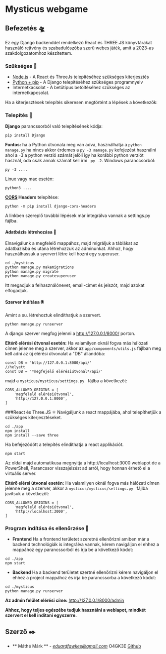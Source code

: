 ﻿# Mysticus webgame

## Befezetés 🛸

Ez egy Django backenddel rendelkező React és THREE.JS könyvtárakat használó  rejtvény és szabadulószóba szerű webes játék, amit a 2023-as szakdolgozatomhoz készítettem.


### Szükséges 🔧

* [Node.js](https://nodejs.org/es/download/) - A React és ThreeJs telepítéséhez szükséges kiterjesztés
* [Python + pip](https://www.python.org/downloads/) - A Django telepítéséhez szükséges programnyelv
* Internetkacsolat - A betűtípus betöltéséhez szükséges az internetkapcsolat.

Ha a kiterjesztések telepítés sikeresen megtörtént a lépések a következők:

### Telepítés 💾

<b>Django</b> parancssorból való telepítésének kódja:
```
pip install Django
```
<b>Fontos:</b> ha a Python útvonala meg van adva, használhatja a ```python manage.py``` ha nincs akkor érdemes a ```py -3 manage.py``` kefejezést használni  ahol a -3 a python verzió számát jelöli így ha korábbi python verziót használ, oda csak annak számát kell írni ``` py -2```. 
Windows paranccsorból:
```
py -3 ....

```
Linux vagy mac esetén:
```
python3 ....

```
<b>[CORS](https://pypi.org/project/django-cors-headers/) Headers</b> telepítése:
```
python -m pip install django-cors-headers
```
A linkben szereplő további lépések már integrálva vannak a settings.py fájlba. 

#### Adatbázis létrehozása 🧮
 Elnavigálunk a megfelelő mappához, majd migráljuk a táblákat az adatbázisba és utána létrehozzuk az adminunkat. Ahhoz, hogy használhassuk a syervert létre kell hozni egy superuser.


```
cd ./mysticus
python manage.py makemigrations
python manage.py migrate
python manage.py createsuperuser
```

Itt megadjuk a felhasználónevet, email-címet és jelszót, majd azokat elfogadjuk.

#### Szerver indítása 🖲️

Amint a su. létrehoztuk elindíthatjuk a szervert.
```
python manage.py runserver
```

A django szerver megfog jelenni a http://127.0.0.1/8000/ porton. 

<b>Eltérő elérési útvonal esetén:</b>
Ha valamilyen oknál fogva más hálózati címen jelenne meg a szerver, akkor az ```app/components/utils.js``` fájlban meg kell adni az új elérési útvonalat a "DB" állandóba:
```
const DB = 'http://127.0.0.1:8000/api/'
//helyett
const DB = '*megfejelő elérésiútvonal*/api/'
```
 majd a ```mysticus/mysticus/settings.py ``` fájlba a következőt:

```
CORS_ALLOWED_ORIGINS = [
    'megfelelő elérésiútvonal', 
    'http://127.0.0.1:8000',
]
```



###React és Three.JS ⚛️ 
Navigáljunk a react mappájába, ahol telepíthetjük a szükséges kiterjesztéseket. 
```
cd ./app
npm install 
npm install --save three
```

Ha befejeződött a telepítés elindíthatja a react applikációt.
```
npm start
```
Az oldal majd automatikusa megnyitja a http://localhost:3000 weblapot de a PowerShell, Parancssor visszajelzést ad arról, hogy honnan érhető el a virtuális server.

<b>Eltérő elérsi útvonal esetén:</b>
Ha valamilyen oknál fogva más hálózati címen jelenne meg a szerver, akkor a ```mysticus/mysticus/settings.py ``` fájlba javítsuk a következőt:

```
CORS_ALLOWED_ORIGINS = [
    'megfelelő elérésiútvonal', 
    'http://localhost:3000',
]
```


### Program indítása és ellenőrzése 🧪

* <b>Frontend</b>
Ha a frontend területet szeretné ellenőrizni amiben már a backend technológiák is integrálva vannak, kérem navigáljon el ehhez a mappához egy parancssorból és írja be a következő kódot:
```
cd ./app 
npm start
```

* <b>Backend</b>
Ha a backend területet szertné ellenőrizni kérem navigáljon el ehhez a project mappához és írja be parancssorba a következő kódot:
```
cd ./mysticus
python manage.py runserver
```

<b>Az admin felület elérési címe:</b>
http://127.0.0.1/8000/admin

<b>Ahhoz, hogy teljes egészébe tudjuk használni a weblapot, mindkét szervert el kell indítani egyszerre.</b>

## Szerző ✒️

* ** Máthé Márk ** - *eduardfawkes@gmail.com*  O4GK3E [Github](https://github.com/mathemark)
